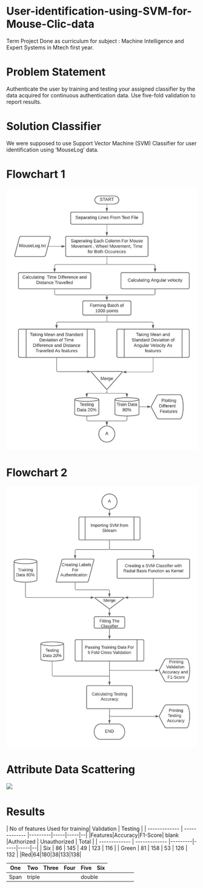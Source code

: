 # User-identification-using-SVM-for-Mouse-Clic-data
Term Project Done as curriculum for subject : Machine Intelligence and Expert Systems in Mtech first year.

# Problem Statement
Authenticate the user by training and testing your assigned classifier by the data acquired for continuous authentication data. Use five-fold validation to report results.

# Solution Classifier
We were supposed to use Support Vector Machine (SVM) Classifier for user identification using ‘MouseLog’ data.

# Flowchart 1

<img src="chart1.jpeg">

# Flowchart 2

<img src="chart2.jpeg">

# Attribute Data Scattering

<img src="Data_visualise.jpeg">

# Results

| No of features Used for training|  <td colspan=3>Validation | <td colspan=2>Testing |
| ------------- | ------------- |---------|-----|-----|--|
|Features|Accuracy|F1-Score| blank |Authorized | Unauthorized | Total |
| ------------- | ------------- |---------|-----|-----|--|
| Six | 86 | 145 | 49 | 123 | 116 |
| Green  | 81 | 158 | 53 | 126 | 132 |
|Red|64|180|38|133|138|


| One    | Two | Three | Four    | Five  | Six |
|-|-|-|-|-|- |
| Span <td colspan=3>triple  <td colspan=2>double
